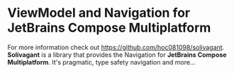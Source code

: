 # ViewModel and Navigation for JetBrains Compose Multiplatform

For more information check out https://github.com/hoc081098/solivagant.
**Solivagant** is a library that provides the Navigation for **JetBrains Compose Multiplatform**.
It's pragmatic, type safety navigation and more...
